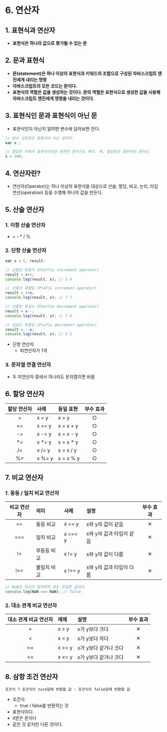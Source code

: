 # 6. 연산자

## 1. 표현식과 연산자

* **표현식은 하나의 값으로 평가될 수 있는 문**

## 2. 문과 표현식

* **문(statement)은 하나 이상의 표현식과 키워드의 조합으로 구성된 자바스크립트 엔진에게 내리는 명령**
* **자바스크립트의 모든 코드는 문이다.**
* **표현식의 역할은 값을 생성하는 것이다. 문의 역할은 표현식으로 생성한 값을 사용해 자바스크립트 엔진에게 명령을 내리는 것이다.**

## 3. 표현식인 문과 표현식이 아닌 문

* 표현식인지 아닌지 알려면 변수에 담아보면 안다.

```javascript
// 변수 선언문은 표현식이 아닌 문이다.
var x ;

// 할당문 자체가 표현식이지만 완전한 문이기도 하다. 즉, 할당문은 표현식인 문이다.
x = 100;
```

## 4. 연산자란?

* 연산자(Operator)는 하나 이상의 표현식을 대상으로 산술, 할당, 비교, 논리, 타입 연산(operation) 등을 수행해 하나의 값을 만든다.

## 5. 산술 연산자

### 1. 이항 산술 연산자

* \+ - * / %

### 2. 단항 산술 연산자

```javascript
var x = 5, result;

// 선할당 후증가 (Postfix increment operator)
result = x++;
console.log(result, x); // 5 6

// 선증가 후할당 (Prefix increment operator)
result = ++x;
console.log(result, x); // 7 7

// 선할당 후감소 (Postfix decrement operator)
result = x--;
console.log(result, x); // 7 6

// 선감소 후할당 (Prefix decrement operator)
result = --x;
console.log(result, x); // 5 5
```

* 단항 연산자
  * 피연산자가 1개

### 3. 문자열 연결 연산자

* 두 피연산자 중에서 하나라도 문자열이면 바뀜

## 6. 할당 연산자

| 할당 연산자 | 사례   | 동일 표현 | 부수 효과 |
| :---------: | :----- | :-------- | :-------: |
|      =      | x = y  | x = y     |     ○     |
|     +=      | x += y | x = x + y |     ○     |
|     -=      | x -= y | x = x - y |     ○     |
|     *=      | x *= y | x = x * y |     ○     |
|     /=      | x /= y | x = x / y |     ○     |
|     %=      | x %= y | x = x % y |     ○     |

## 7. 비교 연산자

### 1. 동등 / 일치 비교 연산자

| 비교 연산자 | 의미        | 사례    | 설명                     | 부수 효과 |
| :---------: | :---------- | :------ | :----------------------- | :-------: |
|     ==      | 동등 비교   | x == y  | x와 y의 값이 같음        |     ✕     |
|     ===     | 일치 비교   | x === y | x와 y의 값과 타입이 같음 |     ✕     |
|     !=      | 부동등 비교 | x != y  | x와 y의 값이 다름        |     ✕     |
|     !==     | 불일치 비교 | x !== y | x와 y의 값과 타입이 다름 |     ✕     |

```javascript
// NaN은 자신과 일치하지 않는 유일한 값이다.
console.log(NaN === NaN); // false
```

### 2. 대소 관계 비교 연산자

| 대소 관계 비교 연산자 | 예제   | 설명                  | 부수 효과 |
| :-------------------: | :----- | :-------------------- | :-------: |
|           >           | x > y  | x가 y보다 크다        |     ✕     |
|           <           | x < y  | x가 y보다 작다        |     ✕     |
|          >=           | x >= y | x가 y보다 같거나 크다 |     ✕     |
|          <=           | x <= y | x가 y보다 같거나 크다 |     ✕     |



##  8. 삼항 조건 연산자

`조건식 ? 조건식이 ture일때 반환할 값 : 조건식이 false일때 반환할 값`

* 조건식
  * true / false를 반환하는 것
* 표현식이다.
* if문은 문이다
* 같은 것 같지만 다른 것이다.